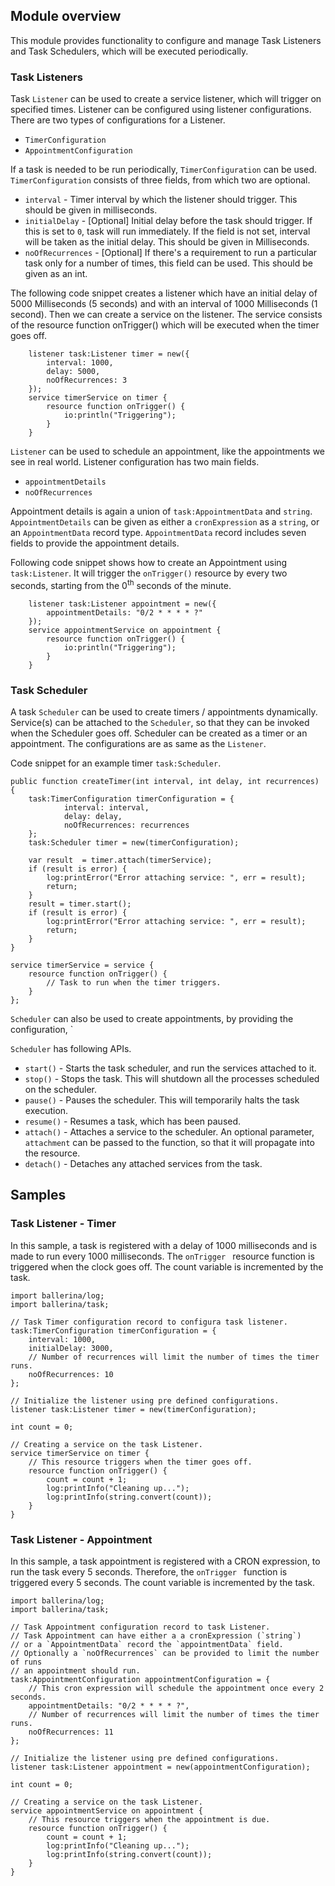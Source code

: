 ## Module overview

This module provides functionality to configure and manage Task Listeners and Task Schedulers, which will be executed periodically.

### Task Listeners

Task `Listener` can be used to create a service listener, which will trigger on specified times. Listener can be configured using listener configurations.
There are two types of configurations for a Listener.
- `TimerConfiguration`
- `AppointmentConfiguration`

If a task is needed to be run periodically, `TimerConfiguration` can be used. `TimerConfiguration` consists of three fields, from which two are optional.
- `interval` - Timer interval by which the listener should trigger. This should be given in milliseconds.
- `initialDelay` - [Optional] Initial delay before the task should trigger. If this is set to `0`, task will run immediately. If the field is not set, interval will be taken as the initial delay. This should be given in Milliseconds.
- `noOfRecurrences` - [Optional] If there's a requirement to run a particular task only for a number of times, this field can be used. This should be given as an int.

The following code snippet creates a listener which have an initial delay of 5000 Milliseconds (5 seconds) and with an interval of 1000 Milliseconds (1 second). Then we can create a service on the listener. The service consists of the resource function onTrigger() which will be executed when the timer goes off.

```ballerina
    listener task:Listener timer = new({
        interval: 1000,
        delay: 5000,
        noOfRecurrences: 3
    });
    service timerService on timer {
        resource function onTrigger() {
            io:println("Triggering");
        }
    }
```

`Listener` can be used to schedule an appointment, like the appointments we see in real world. Listener configuration has two main fields.
  - `appointmentDetails`
  - `noOfRecurrences`
  
Appointment details is again a union of `task:AppointmentData` and `string`. `AppointmentDetails` can be given as either a `cronExpression` as a `string`, or an `AppointmentData` record type. `AppointmentData` record includes seven fields to provide the appointment details.
  
Following code snippet shows how to create an Appointment using `task:Listener`. It will trigger the `onTrigger()` resource by every two seconds, starting from the 0<sup>th</sup> seconds of the minute.

```ballerina
    listener task:Listener appointment = new({
        appointmentDetails: "0/2 * * * * ?"
    });
    service appointmentService on appointment {
        resource function onTrigger() {
            io:println("Triggering");
        }
    }
```

### Task Scheduler

A task `Scheduler` can be used to create timers / appointments dynamically. Service(s) can be attached to the `Scheduler`, so that they can be invoked when the Scheduler goes off. Scheduler can be created as a timer or an appointment. The configurations are as same as the `Listener`.

Code snippet for an example timer `task:Scheduler`. 

```ballerina
public function createTimer(int interval, int delay, int recurrences) {
    task:TimerConfiguration timerConfiguration = {
            interval: interval,
            delay: delay,
            noOfRecurrences: recurrences
    };
    task:Scheduler timer = new(timerConfiguration);
    
    var result  = timer.attach(timerService);
    if (result is error) {
        log:printError("Error attaching service: ", err = result);
        return;
    }
    result = timer.start();
    if (result is error) {
        log:printError("Error attaching service: ", err = result);
        return;
    }
}

service timerService = service {
    resource function onTrigger() {
        // Task to run when the timer triggers.
    }
};
```

`Scheduler` can also be used to create appointments, by providing the configuration, `

`Scheduler` has following APIs.

- `start()` - Starts the task scheduler, and run the services attached to it.
- `stop()` - Stops the task. This will shutdown all the processes scheduled on the scheduler.
- `pause()` - Pauses the scheduler. This will temporarily halts the task execution.
- `resume()` - Resumes a task, which has been paused.
- `attach()` - Attaches a service to the scheduler. An optional parameter, `attachment` can be passed to the function, so that it will propagate into the resource.
- `detach()` - Detaches any attached services from the task.

## Samples

### Task Listener - Timer

In this sample, a task is registered with a delay of 1000 milliseconds and is made to run every 1000 milliseconds. 
The `onTrigger ` resource function is triggered when the clock goes off. 
The count variable is incremented by the task.

```ballerina
import ballerina/log;
import ballerina/task;

// Task Timer configuration record to configura task listener.
task:TimerConfiguration timerConfiguration = {
    interval: 1000,
    initialDelay: 3000,
    // Number of recurrences will limit the number of times the timer runs.
    noOfRecurrences: 10
};

// Initialize the listener using pre defined configurations.
listener task:Listener timer = new(timerConfiguration);

int count = 0;

// Creating a service on the task Listener.
service timerService on timer {
    // This resource triggers when the timer goes off.
    resource function onTrigger() {
        count = count + 1;
        log:printInfo("Cleaning up...");
        log:printInfo(string.convert(count));
    }
}
```

### Task Listener - Appointment

In this sample, a task appointment is registered with a CRON expression, to run the task every 5 seconds. Therefore, the `onTrigger ` function is triggered every 5 seconds. The count variable is incremented by the task.


```ballerina
import ballerina/log;
import ballerina/task;

// Task Appointment configuration record to task Listener.
// Task Appointment can have either a a cronExpression (`string`)
// or a `AppointmentData` record the `appointmentData` field.
// Optionally a `noOfRecurrences` can be provided to limit the number of runs
// an appointment should run.
task:AppointmentConfiguration appointmentConfiguration = {
    // This cron expression will schedule the appointment once every 2 seconds.
    appointmentDetails: "0/2 * * * * ?",
    // Number of recurrences will limit the number of times the timer runs.
    noOfRecurrences: 11
};

// Initialize the listener using pre defined configurations.
listener task:Listener appointment = new(appointmentConfiguration);

int count = 0;

// Creating a service on the task Listener.
service appointmentService on appointment {
    // This resource triggers when the appointment is due.
    resource function onTrigger() {
        count = count + 1;
        log:printInfo("Cleaning up...");
        log:printInfo(string.convert(count));
    }
}
```

